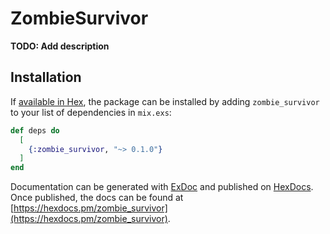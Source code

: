 # ZombieSurvivor

**TODO: Add description**

## Installation

If [available in Hex](https://hex.pm/docs/publish), the package can be installed
by adding `zombie_survivor` to your list of dependencies in `mix.exs`:

```elixir
def deps do
  [
    {:zombie_survivor, "~> 0.1.0"}
  ]
end
```

Documentation can be generated with [ExDoc](https://github.com/elixir-lang/ex_doc)
and published on [HexDocs](https://hexdocs.pm). Once published, the docs can
be found at [https://hexdocs.pm/zombie_survivor](https://hexdocs.pm/zombie_survivor).

